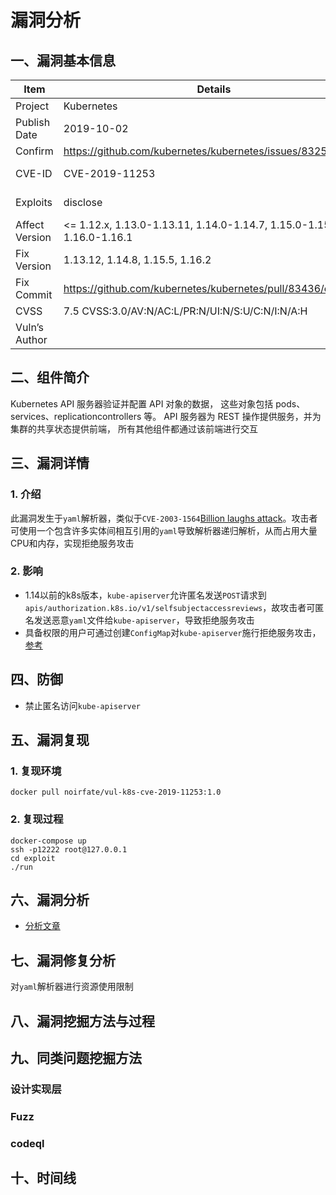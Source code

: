 # 漏洞分析

## 一、漏洞基本信息

| Item           | Details                                          | Note              |
| -------------- | ------------------------------------------------ | ----------------- |
| Project        | Kubernetes                                       |                   |
| Publish Date   | 2019-10-02                                       |                   |
| Confirm        | https://github.com/kubernetes/kubernetes/issues/83253 |              |
| CVE-ID         | CVE-2019-11253                                   | mitre, cvedetails |
| Exploits       | disclose                                         | see in image      |
| Affect Version | <= 1.12.x, 1.13.0-1.13.11, 1.14.0-1.14.7, 1.15.0-1.15.4, 1.16.0-1.16.1  |  |
| Fix Version    | 1.13.12, 1.14.8, 1.15.5, 1.16.2                  |                   |
| Fix Commit     | https://github.com/kubernetes/kubernetes/pull/83436/commits  |       |
| CVSS           | 7.5 CVSS:3.0/AV:N/AC:L/PR:N/UI:N/S:U/C:N/I:N/A:H |                   |
| Vuln’s Author  |                                                  |                   |


## 二、组件简介
Kubernetes API 服务器验证并配置 API 对象的数据， 这些对象包括 pods、services、replicationcontrollers 等。 API 服务器为 REST 操作提供服务，并为集群的共享状态提供前端， 所有其他组件都通过该前端进行交互

## 三、漏洞详情

### 1. 介绍
此漏洞发生于`yaml`解析器，类似于`CVE-2003-1564`[Billion laughs attack](https://en.wikipedia.org/wiki/Billion_laughs_attack)。攻击者可使用一个包含许多实体间相互引用的`yaml`导致解析器递归解析，从而占用大量CPU和内存，实现拒绝服务攻击

### 2. 影响
- 1.14以前的k8s版本，`kube-apiserver`允许匿名发送`POST`请求到`apis/authorization.k8s.io/v1/selfsubjectaccessreviews`，故攻击者可匿名发送恶意`yaml`文件给`kube-apiserver`，导致拒绝服务攻击
- 具备权限的用户可通过创建`ConfigMap`对`kube-apiserver`施行拒绝服务攻击，[参考](https://stackoverflow.com/questions/58129150/security-yaml-bomb-user-can-restart-kube-api-by-sending-configmap/58133282#58133282)

## 四、防御
- 禁止匿名访问`kube-apiserver` 

## 五、漏洞复现
### 1. 复现环境
```
docker pull noirfate/vul-k8s-cve-2019-11253:1.0
```
### 2. 复现过程
```
docker-compose up
ssh -p12222 root@127.0.0.1
cd exploit
./run
```

## 六、漏洞分析
- [分析文章](https://www.researchgate.net/publication/333505459_Laughter_in_the_Wild_A_Study_into_DoS_Vulnerabilities_in_YAML_Libraries)

## 七、漏洞修复分析

对`yaml`解析器进行资源使用限制

## 八、漏洞挖掘方法与过程

## 九、同类问题挖掘方法

### 设计实现层

### Fuzz

### codeql

## 十、时间线

